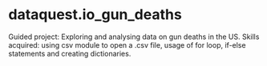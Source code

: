 # dataquest.io_gun_deaths
Guided project: Exploring and analysing data on gun deaths in the US. Skills acquired: using csv module to open a .csv file, usage of for loop, if-else statements and creating dictionaries. 

